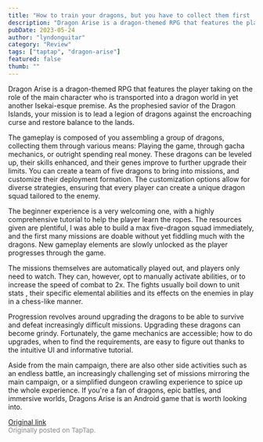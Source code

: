 ```yaml
---
title: "How to train your dragons, but you have to collect them first | First Impressions - Dragon Arise"
description: "Dragon Arise is a dragon-themed RPG that features the player taking on the role of the main character who is transported into a dragon world in yet another Isekai-esque premise. As the prophesied savior of the Dragon Islands, your mission is to lead a legion of dragons against the encroaching curse and restore balance to the lands."
pubDate: 2023-05-24
author: "lyndonguitar"
category: "Review"
tags: ["taptap", "dragon-arise"]
featured: false
thumb: ""
---
```


Dragon Arise is a dragon-themed RPG that features the player taking on the role of the main character who is transported into a dragon world in yet another Isekai-esque premise. As the prophesied savior of the Dragon Islands, your mission is to lead a legion of dragons against the encroaching curse and restore balance to the lands.

The gameplay is composed of you assembling a group of dragons, collecting them through various means: Playing the game, through gacha mechanics, or outright spending real money. These dragons can be leveled up, their skills enhanced, and their genes improve to further upgrade their limits. You can create a team of five dragons to bring into missions, and customize their deployment formation. The customization options allow for diverse strategies, ensuring that every player can create a unique dragon squad tailored to the enemy.

The beginner experience is a very welcoming one, with a highly comprehensive tutorial to help the player learn the ropes. The resources given are plentiful, I was able to build a max five-dragon squad immediately, and the first many missions are doable without yet fiddling much with the dragons. New gameplay elements are slowly unlocked as the player progresses through the game.

The missions themselves are automatically played out, and players only need to watch. They can, however, opt to manually activate abilities, or to increase the speed of combat to 2x. The fights usually boil down to unit stats , their specific elemental abilities and its effects on the enemies in play in a chess-like manner.

Progression revolves around upgrading the dragons to be able to survive and defeat increasingly difficult missions. Upgrading these dragons can become grindy. Fortunately, the game mechanics are accessible; how to do upgrades, when to find the requirements, are easy to figure out thanks to the intuitive UI and informative tutorial.

Aside from the main campaign, there are also other side activities such as an endless battle, an increasingly challenging set of missions mirroring the main campaign, or a simplified dungeon crawling experience to spice up the whole experience. If you're a fan of dragons, epic battles, and immersive worlds, Dragons Arise is an Android game that is worth looking into.

[Original link](https://www.taptap.io/post/5612320)<br><span style="font-size: 0.95em; color: #888;">Originally posted on TapTap.</span>
